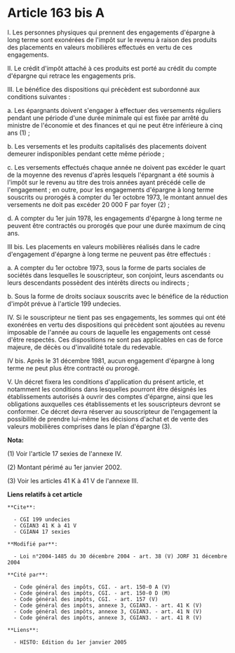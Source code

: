 # Article 163 bis A

I. Les personnes physiques qui prennent des engagements d'épargne à long terme sont exonérées de l'impôt sur le revenu à
raison des produits des placements en valeurs mobilières effectués en vertu de ces engagements.

II. Le crédit d'impôt attaché à ces produits est porté au crédit du compte d'épargne qui retrace les engagements pris.

III. Le bénéfice des dispositions qui précèdent est subordonné aux conditions suivantes :

a. Les épargnants doivent s'engager à effectuer des versements réguliers pendant une période d'une durée minimale qui est
fixée par arrêté du ministre de l'économie et des finances et qui ne peut être inférieure à cinq ans (1) ;

b. Les versements et les produits capitalisés des placements doivent demeurer indisponibles pendant cette même période ;

c. Les versements effectués chaque année ne doivent pas excéder le quart de la moyenne des revenus d'après lesquels
l'épargnant a été soumis à l'impôt sur le revenu au titre des trois années ayant précédé celle de l'engagement ; en outre,
pour les engagements d'épargne à long terme souscrits ou prorogés à compter du 1er octobre 1973, le montant annuel des
versements ne doit pas excéder 20 000 F par foyer (2) ;

d. A compter du 1er juin 1978, les engagements d'épargne à long terme ne peuvent être contractés ou prorogés que pour une
durée maximum de cinq ans.

III bis. Les placements en valeurs mobilières réalisés dans le cadre d'engagement d'épargne à long terme ne peuvent pas être
effectués :

a. A compter du 1er octobre 1973, sous la forme de parts sociales de sociétés dans lesquelles le souscripteur, son conjoint,
leurs ascendants ou leurs descendants possèdent des intérêts directs ou indirects ;

b. Sous la forme de droits sociaux souscrits avec le bénéfice de la réduction d'impôt prévue à l'article 199 undecies.

IV. Si le souscripteur ne tient pas ses engagements, les sommes qui ont été exonérées en vertu des dispositions qui précèdent
sont ajoutées au revenu imposable de l'année au cours de laquelle les engagements ont cessé d'être respectés. Ces
dispositions ne sont pas applicables en cas de force majeure, de décès ou d'invalidité totale du redevable.

IV bis. Après le 31 décembre 1981, aucun engagement d'épargne à long terme ne peut plus être contracté ou prorogé.

V. Un décret fixera les conditions d'application du présent article, et notamment les conditions dans lesquelles pourront
être désignés les établissements autorisés à ouvrir des comptes d'épargne, ainsi que les obligations auxquelles ces
établissements et les souscripteurs devront se conformer. Ce décret devra réserver au souscripteur de l'engagement la
possibilité de prendre lui-même les décisions d'achat et de vente des valeurs mobilières comprises dans le plan d'épargne
(3).

**Nota:**

(1) Voir l'article 17 sexies de l'annexe IV.

(2) Montant périmé au 1er janvier 2002.

(3) Voir les articles 41 K à 41 V de l'annexe III.

**Liens relatifs à cet article**

	**Cite**:

	  - CGI 199 undecies
	  - CGIAN3 41 K à 41 V
	  - CGIAN4 17 sexies

	**Modifié par**:

	  - Loi n°2004-1485 du 30 décembre 2004 - art. 38 (V) JORF 31 décembre 2004

	**Cité par**:

	  - Code général des impôts, CGI. - art. 150-0 A (V)
	  - Code général des impôts, CGI. - art. 150-0 D (M)
	  - Code général des impôts, CGI. - art. 157 (V)
	  - Code général des impôts, annexe 3, CGIAN3. - art. 41 K (V)
	  - Code général des impôts, annexe 3, CGIAN3. - art. 41 N (V)
	  - Code général des impôts, annexe 3, CGIAN3. - art. 41 R (V)

	**Liens**:

	  - HISTO: Edition du 1er janvier 2005
